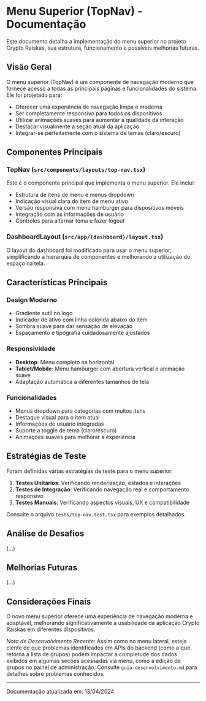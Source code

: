 # Menu Superior (TopNav) - Documentação

Este documento detalha a implementação do menu superior no projeto Crypto Raiskas, sua estrutura, funcionamento e possíveis melhorias futuras.

## Visão Geral

O menu superior (TopNav) é um componente de navegação moderno que fornece acesso a todas as principais páginas e funcionalidades do sistema. Ele foi projetado para:

- Oferecer uma experiência de navegação limpa e moderna
- Ser completamente responsivo para todos os dispositivos
- Utilizar animações suaves para aumentar a qualidade da interação
- Destacar visualmente a seção atual da aplicação
- Integrar-se perfeitamente com o sistema de temas (claro/escuro)

## Componentes Principais

### TopNav (`src/components/layouts/top-nav.tsx`)

Este é o componente principal que implementa o menu superior. Ele inclui:

- Estrutura de itens de menu e menus dropdown
- Indicação visual clara do item de menu ativo
- Versão responsiva com menu hamburger para dispositivos móveis
- Integração com as informações de usuário
- Controles para alternar tema e fazer logout

### DashboardLayout (`src/app/(dashboard)/layout.tsx`)

O layout do dashboard foi modificado para usar o menu superior, simplificando a hierarquia de componentes e melhorando a utilização do espaço na tela.

## Características Principais

### Design Moderno

- Gradiente sutil no logo
- Indicador de ativo com linha colorida abaixo do item
- Sombra suave para dar sensação de elevação
- Espaçamento e tipografia cuidadosamente ajustados

### Responsividade

- **Desktop**: Menu completo na horizontal
- **Tablet/Mobile**: Menu hamburger com abertura vertical e animação suave
- Adaptação automática a diferentes tamanhos de tela

### Funcionalidades

- Menus dropdown para categorias com muitos itens
- Destaque visual para o item atual
- Informações do usuário integradas
- Suporte a toggle de tema (claro/escuro)
- Animações suaves para melhorar a experiência

## Estratégias de Teste

Foram definidas várias estratégias de teste para o menu superior:

1. **Testes Unitários**: Verificando renderização, estados e interações
2. **Testes de Integração**: Verificando navegação real e comportamento responsivo
3. **Testes Manuais**: Verificando aspectos visuais, UX e compatibilidade

Consulte o arquivo `tests/top-nav.test.tsx` para exemplos detalhados.

## Análise de Desafios

(...)

## Melhorias Futuras

(...)

## Considerações Finais

O novo menu superior oferece uma experiência de navegação moderna e adaptável, melhorando significativamente a usabilidade da aplicação Crypto Raiskas em diferentes dispositivos.

*Nota de Desenvolvimento Recente:* Assim como no menu lateral, esteja ciente de que problemas identificados em APIs do backend (como a que retorna a lista de grupos) podem impactar a completude dos dados exibidos em algumas seções acessadas via menu, como a edição de grupos no painel de administração. Consulte `guia-desenvolvimento.md` para detalhes sobre problemas conhecidos.

---

Documentação atualizada em: 13/04/2024 